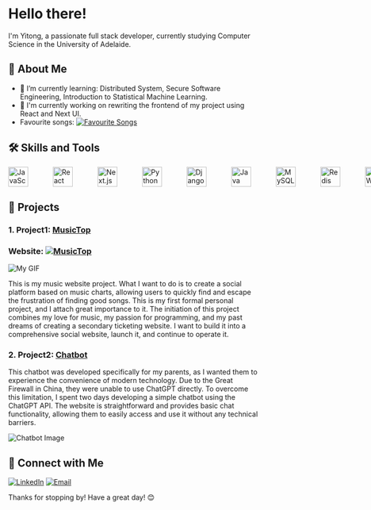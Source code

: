 # Hello there! 

I'm Yitong, a passionate full stack developer, currently studying Computer Science in the University of Adelaide.



## 🚀 About Me

- 🌱 I’m currently learning: Distributed System, Secure Software Engineering, Introduction to Statistical Machine Learning.
- 💪 I'm currently working on rewriting the frontend of my project using React and Next UI.
- Favourite songs: [![Favourite Songs](https://img.shields.io/badge/Favourite%20Songs-MusicTop-orange)](https://www.music-top.com/playlist/13/)


## 🛠️ Skills and Tools

<div style="display: flex; gap: 50px;">
  <img src="https://musictop-bucket.s3.ap-southeast-2.amazonaws.com/media/skill-icons--javascript.svg" alt="JavaScript" width="40" height="40"/>
  <img src="https://musictop-bucket.s3.ap-southeast-2.amazonaws.com/media/catppuccin--javascript-react.svg" alt="React" width="40" height="40"/>
  <img src="https://musictop-bucket.s3.ap-southeast-2.amazonaws.com/media/ri--nextjs-fill.svg" alt="Next.js" width="40" height="40"/>
  <img src="https://musictop-bucket.s3.ap-southeast-2.amazonaws.com/media/logos--python.svg" alt="Python" width="40" height="40"/>
  <img src="https://musictop-bucket.s3.ap-southeast-2.amazonaws.com/media/logos--django-icon.svg" alt="Django" width="40" height="40"/>
  <img src="https://musictop-bucket.s3.ap-southeast-2.amazonaws.com/media/skill-icons--java-light.svg" alt="Java" width="40" height="40"/>
  <img src="https://musictop-bucket.s3.ap-southeast-2.amazonaws.com/media/skill-icons--mysql-light.svg" alt="MySQL" width="40" height="40"/>
  <img src="https://musictop-bucket.s3.ap-southeast-2.amazonaws.com/media/devicon--redis.svg" alt="Redis" width="40" height="40"/>
  <img src="https://musictop-bucket.s3.ap-southeast-2.amazonaws.com/media/skill-icons--aws-light.svg" alt="AWS" width="40" height="40"/>
  <img src="https://musictop-bucket.s3.ap-southeast-2.amazonaws.com/media/skill-icons--docker.svg" alt="Docker" width="40" height="40"/>
  <img src="https://musictop-bucket.s3.ap-southeast-2.amazonaws.com/media/logos--graphql.svg" alt="GraphQL" width="40" height="40"/>
  <img src="https://musictop-bucket.s3.ap-southeast-2.amazonaws.com/media/logos--nginx.svg" alt="Nginx" width="40" height="40"/>
</div>



## 🌟 Projects

### 1. Project1: [MusicTop](https://github.com/ILikeHotpott/MusicSite)

### Website: [![MusicTop](https://img.shields.io/badge/-MusicTop-FF7139?style=flat-square&logo=Google%20Chrome&logoColor=white&link=http://www.music-top.com)](http://www.music-top.com)

![My GIF](https://musictop-bucket.s3.ap-southeast-2.amazonaws.com/mygif.gif)

This is my music website project. What I want to do is to create a social platform based on music charts, allowing users to quickly find and escape the frustration of finding good songs. This is my first formal personal project, and I attach great importance to it. The initiation of this project combines my love for music, my passion for programming, and my past dreams of creating a secondary ticketing website. I want to build it into a comprehensive social website, launch it, and continue to operate it.


### 2. Project2: [Chatbot](https://github.com/ILikeHotpott/myChatbot)

This chatbot was developed specifically for my parents, as I wanted them to experience the convenience of modern technology. Due to the Great Firewall in China, they were unable to use ChatGPT directly. To overcome this limitation, I spent two days developing a simple chatbot using the ChatGPT API. The website is straightforward and provides basic chat functionality, allowing them to easily access and use it without any technical barriers.

![Chatbot Image](https://musictop-bucket.s3.ap-southeast-2.amazonaws.com/WechatIMG346.jpg)




## 🔗 Connect with Me

[![LinkedIn](https://img.shields.io/badge/-LinkedIn-0A66C2?style=flat-square&logo=LinkedIn&logoColor=white&link=https://www.linkedin.com/in/yitong-liu-0239552b4/)](https://www.linkedin.com/in/yitong-liu-0239552b4/)
[![Email](https://img.shields.io/badge/-Email-D14836?style=flat-square&logo=Gmail&logoColor=white&link=mailto:yitong1210@gmail.com)](mailto:yitong1210@gmail.com)

Thanks for stopping by! Have a great day! 😊
